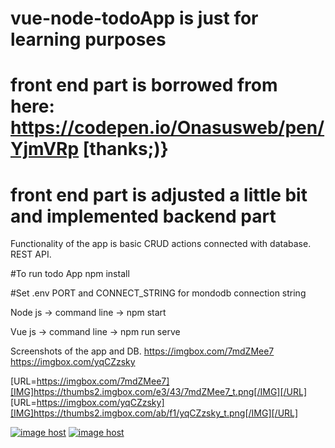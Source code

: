 # vue-node-todoApp is just for learning purposes
# front end part is borrowed from here: https://codepen.io/Onasusweb/pen/YjmVRp [thanks;)}
# front end part is adjusted a little bit and implemented backend part

Functionality of the app is basic CRUD actions connected with database. REST API. 

#To run todo App
npm install

#Set .env PORT and CONNECT_STRING for mondodb connection string

Node js -> command line -> npm start

Vue js -> command line -> npm run serve

Screenshots of the app and DB.
https://imgbox.com/7mdZMee7
https://imgbox.com/yqCZzsky

[URL=https://imgbox.com/7mdZMee7][IMG]https://thumbs2.imgbox.com/e3/43/7mdZMee7_t.png[/IMG][/URL] [URL=https://imgbox.com/yqCZzsky][IMG]https://thumbs2.imgbox.com/ab/f1/yqCZzsky_t.png[/IMG][/URL]

<a href="https://imgbox.com/7mdZMee7" target="_blank"><img src="https://thumbs2.imgbox.com/e3/43/7mdZMee7_t.png" alt="image host"/></a> <a href="https://imgbox.com/yqCZzsky" target="_blank"><img src="https://thumbs2.imgbox.com/ab/f1/yqCZzsky_t.png" alt="image host"/></a>
